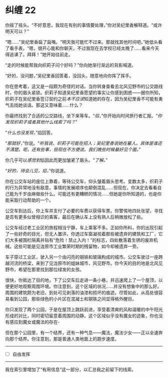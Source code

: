 # 纠缠 22

你摇了摇头。“不好意思，我现在有别的事情要处理，”你对吴纪里香解释道。“或许明天可以？”

“嗯……”吴纪里香扁了扁嘴。“明天我可能忙不过来。那就找其他时间吧。”她低头看了看手表。“嗯，很开心能和你聊天，不过我现在去学校已经太晚了……看来今天得逃课了。拜拜！”她开始往前走。

“走的时候能帮我向织莉子问个好吗？”你向她渐行渐远的背影喊道。

“好的，没问题，”吴纪里香回答着，没回头，随意地向你挥了挥手。

你在思考着，这又是一段颇为奇怪的对话。当你转身查看去北风见野市的公交路线时，你的眉头紧锁。织莉子知道吴纪里香愿望的事实让你感到困惑——据你所知，织莉子在吴纪里香签订契约之前*本不应该*知道她的存在，因为吴纪里香不可能有勇气去找她谈话。那这又意味着……什么？

你最终找到了合适的公交路线，坐下来等车。“*焰*，”你开始向时间旅行者汇报。“*你发现织莉子或者其他什么线索了吗？*”

“*什么也没发现，*”焰回答。

“*那就好，*”你说。“*听我说，织莉子可能在招人；吴纪里香说她在雇人。具体是谁还不清楚。呃，还有些事，但现在不方便说。我们晚些时候最好见个面。*”

你几乎可以*感觉到*焰因此而更加皱紧了眉头。“*了解。*”

“*好的，待会儿见，焰，*”你说道。

你在公交车站的座位上靠着，等待公交车，仰头皱着眉头思考。变数太多，织莉子的行为异常地没有敌意，事情的发展顺序也颠倒混乱……但现在，你决定去看看自己能为千岁由麻做些什么。可能还有更糟糕的情况……但她是你所知道的，也是你能采取行动帮助的一个。

公交车到达后，你上车并支付了必要的车费以获得车票。你警惕地四处张望，寻找是否有更多似曾相识的乘客，最后在确认车上没有熟人后稍微放松了些。

公交车经过老工业区的旅程相当宁静，车上乘客不多。正如你所料，你的出现引起了一些好奇的目光，但无人置评。你透过车窗凝视着那些被遗弃的建筑和工厂，它们大多被围栏隔离并贴有“危险！禁止入内！”的标志，四处散落着生锈的废弃机械。这些可能是见泷原市工业繁荣时期的残留物，如今却被遗弃一旁。

车子穿过工业区，驶入另一个由闪亮的钢铁和玻璃构成的城市。公交车驶过一座跨越河流的桥梁，来到了见泷原市的姐妹城市，风见野市。你今天的目的地是北风见野市，希望在那里找到那位绿发的女孩。

很快，你抵达了目的地，下了公交车后走进一条小巷，并迅速爬上了一个屋顶，以便更好地观察周围环境。你注意到，这个区域的状况……并没有想象中的那么好。周围的建筑颇为老旧，到处可见剥落的油漆和损坏的痕迹。尽管如此，从高处很容易看到公园，那些绿色的小片区在混凝土和钢铁之间显得格外醒目。

你只发现了两个公园，于是在屋顶上跳跃前进，享受着清爽的风和温暖的中午阳光形成的对比，同时密切留意着周围的动静。这个区域似乎没有魔女的迹象，你也没有感应到魔女或魔法的存在-

但在那个公园里，有一个结界，还有一种气息——魔法，魔法少女——正以全速奔向那个结界。你注意到，那是普通人类地面上的跑步速度。

---

- [ ] 自由发挥

---

我在索引里增加了“有用信息”这一部分，以汇总我之前留下的线索。
